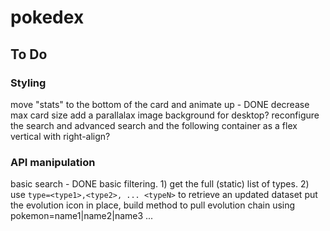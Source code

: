 # pokedex

## To Do

### Styling

move "stats" to the bottom of the card and animate up - DONE
decrease max card size
add a parallalax image background for desktop?
reconfigure the search and advanced search and the following container as a flex vertical with right-align?

### API manipulation

basic search - DONE
basic filtering. 1) get the full (static) list of types. 2) use `type=<type1>,<type2>, ... <typeN>` to retrieve an updated dataset
put the evolution icon in place, build method to pull evolution chain using pokemon=name1|name2|name3 ...
